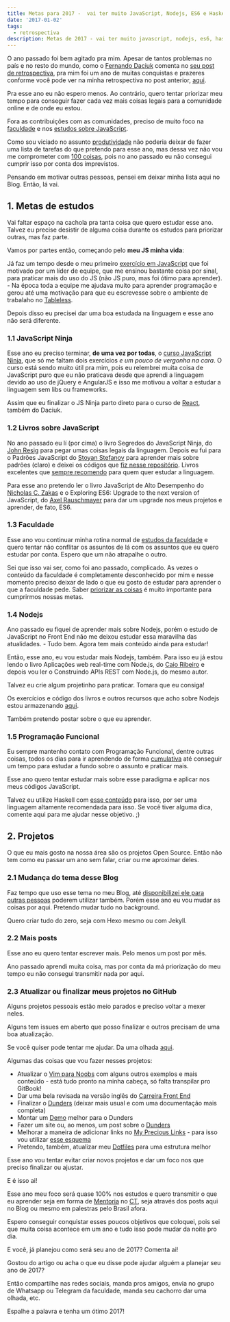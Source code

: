 ```yaml
---
title: Metas para 2017 -  vai ter muito JavaScript, Nodejs, ES6 e Haskell esse ano
date: '2017-01-02'
tags:
  - retrospectiva
description: Metas de 2017 - vai ter muito javascript, nodejs, es6, haskell e muito mais esse ano
---
```

O ano passado foi bem agitado pra mim. Apesar de tantos problemas no país e no resto do mundo, como o [Fernando Daciuk](https://twitter.com/fdaciuk) comenta no [seu post de retrospectiva](https://blog.da2k.com.br/2017/01/01/retrospectiva-2016/), pra mim foi um ano de muitas conquistas e prazeres conforme você pode ver na minha retrospectiva no post anterior, [aqui](/posts/Retrospectiva-2016-projetos-open-source-eventos/).

Pra esse ano eu não espero menos. Ao contrário, quero tentar priorizar meu tempo para conseguir fazer cada vez mais coisas legais para a comunidade online e de onde eu estou.

Fora as contribuições com as comunidades, preciso de muito foco na [faculdade](/posts/Comecei-a-faculdade-de-informatica-e-agora/) e nos [estudos sobre JavaScript](/posts/Livros-sobre-JavaScript-do-iniciante-ao-avancado-e-ES6/).

Como sou viciado no assunto [produtividade](/posts/produtividade-uma-re-introducao/) não poderia deixar de fazer uma lista de tarefas do que pretendo para esse ano, mas dessa vez não vou me comprometer com [100 coisas](https://leobalter.github.io/100-coisas-dev/listas/william-oliveira/), pois no ano passado eu não consegui cumprir isso por conta dos imprevistos.

Pensando em motivar outras pessoas, pensei em deixar minha lista aqui no Blog. Então, lá vai.

## 1. Metas de estudos

Vai faltar espaço na cachola pra tanta coisa que quero estudar esse ano. Talvez eu precise desistir de alguma coisa durante os estudos para priorizar outras, mas faz parte.

Vamos por partes então, começando pelo **meu JS minha vida**:

Já faz um tempo desde o meu primeiro [exercício em JavaScript](https://github.com/woliveiras/googlemapsapp) que foi motivado por um líder de equipe, que me ensinou bastante coisa por sinal, para praticar mais do uso do JS (não JS puro, mas foi ótimo para aprender). - Na época toda a equipe me ajudava muito para aprender programação e gerou até uma motivação para que eu escrevesse sobre o ambiente de trabalaho no [Tableless](https://tableless.com.br/trabalhe-ao-lado-de-gente-boa-e-seja-a-gente-boa/).

Depois disso eu precisei dar uma boa estudada na linguagem e esse ano não será diferente.

### 1.1 JavaScript Ninja

Esse ano eu preciso terminar, **de uma vez por todas**, o [curso JavaScript Ninja](https://github.com/da2k/curso-javascript-ninja), que só me faltam dois exercícios *e um pouco de vergonha na cara*. O curso está sendo muito útil pra mim, pois eu relembrei muita coisa de JavaScript puro que eu não praticava desde que aprendi a linguagem devido ao uso de jQuery e AngularJS e isso me motivou a voltar a estudar a linguagem sem libs ou frameworks.

Assim que eu finalizar o JS Ninja parto direto para o curso de [React](https://blog.da2k.com.br/curso-reactjs-ninja/), também do Daciuk.

### 1.2 Livros sobre JavaScript

No ano passado eu lí (por cima) o livro Segredos do JavaScript Ninja, do [John Resig](https://twitter.com/jeresig) para pegar umas coisas legais da linguagem. Depois eu fui para o Padrões JavaScript do [Stoyan Stefanov](https://twitter.com/stoyanstefanov) para aprender mais sobre padrões (claro) e deixei os códigos que [fiz nesse repositório](https://github.com/woliveiras/javascript-studies/tree/master/js-patterns). Livros excelentes que [sempre recomendo](/posts/Livros-sobre-JavaScript-do-iniciante-ao-avancado-e-ES6/) para quem quer estudar a linguagem.

Para esse ano pretendo ler o livro JavaScript de Alto Desempenho do [Nicholas C. Zakas](https://twitter.com/slicknet) e o Exploring ES6: Upgrade to the next version of JavaScript, do [Axel Rauschmayer](https://twitter.com/rauschma) para dar um upgrade nos meus projetos e aprender, de fato, ES6.

### 1.3 Faculdade

Esse ano vou continuar minha rotina normal de [estudos da faculdade](/posts/Comecei-a-faculdade-de-informatica-e-agora/) e quero tentar não conflitar os assuntos de lá com os assuntos que eu quero estudar por conta. Espero que um não atrapalhe o outro.

Sei que isso vai ser, como foi ano passado, complicado. As vezes o conteúdo da faculdade é completamente desconhecido por mim e nesse momento preciso deixar de lado o que eu gosto de estudar para aprender o que a faculdade pede. Saber [priorizar as coisas](https://woliveiras.com.br/posts/Produtividade-priorizacao-de-tarefas-execucao-e-melhoria-do-processo/) é muito importante para cumprirmos nossas metas.



### 1.4 Nodejs

Ano passado eu fiquei de aprender mais sobre Nodejs, porém o estudo de JavaScript no Front End não me deixou estudar essa maravilha das atualidades. - Tudo bem. Agora tem mais conteúdo ainda para estudar!

Então, esse ano, eu vou estudar mais Nodejs, também. Para isso eu já estou lendo o livro Aplicações web real-time com Node.js, do [Caio Ribeiro](https://twitter.com/crp_underground) e depois vou ler o Construindo APIs REST com Node.js, do mesmo autor.

Talvez eu crie algum projetinho para praticar. Tomara que eu consiga!

Os exercícios e código dos livros e outros recursos que acho sobre Nodejs estou armazenando [aqui](https://github.com/woliveiras/learning-nodejs).

Também pretendo postar sobre o que eu aprender.

### 1.5 Programação Funcional

Eu sempre mantenho contato com Programação Funcional, dentre outras coisas, todos os dias para ir aprendendo de forma [cumulativa](https://www.coladaweb.com/pedagogia/aprendizagem-conceitos-e-caracteristicas) até conseguir um tempo para estudar a fundo sobre o assunto e praticar mais.

Esse ano quero tentar estudar mais sobre esse paradigma e aplicar nos meus códigos JavaScript.

Talvez eu utilize Haskell com [esse conteúdo](https://learnyouahaskell.com/chapters) para isso, por ser uma linguagem altamente recomendada para isso. Se você tiver alguma dica, comente aqui para me ajudar nesse objetivo. ;)

## 2. Projetos

O que eu mais gosto na nossa área são os projetos Open Source. Então não tem como eu passar um ano sem falar, criar ou me aproximar deles.

### 2.1 Mudança do tema desse Blog

Faz tempo que uso esse tema no meu Blog, até [disponibilizei ele para outras pessoas](https://github.com/woliveiras/redline-hexo-theme) poderem utilizar também. Porém esse ano eu vou mudar as coisas por aqui. Pretendo mudar tudo no background.

Quero criar tudo do zero, seja com Hexo mesmo ou com Jekyll.

### 2.2 Mais posts

Esse ano eu quero tentar escrever mais. Pelo menos um post por mês.

Ano passado aprendi muita coisa, mas por conta da má priorização do meu tempo eu não consegui transmitir nada por aqui.

### 2.3 Atualizar ou finalizar meus projetos no GitHub

Alguns projetos pessoais estão meio parados e preciso voltar a mexer neles.

Alguns tem issues em aberto que posso finalizar e outros precisam de uma boa atualização.

Se você quiser pode tentar me ajudar. Da uma olhada [aqui](https://github.com/woliveiras?tab=repositories).

Algumas das coisas que vou fazer nesses projetos:

- Atualizar o [Vim para Noobs](https://github.com/woliveiras/vimparanoobs) com alguns outros exemplos e mais conteúdo - está tudo pronto na minha cabeça, só falta transpilar pro GitBook!
- Dar uma bela revisada na versão inglês do [Carreira Front End](https://github.com/woliveiras/front-end-career)
- Finalizar o [Dunders](https://github.com/woliveiras/__s) (deixar mais usual e com uma documentação mais completa)
- Montar um [Demo](https://github.com/woliveiras/dunders.demo) melhor para o Dunders
- Fazer um site ou, ao menos, um post sobre o [Dunders](https://github.com/woliveiras/dunders)
- Melhorar a maneira de adicionar links no [My Precious Links](https://github.com/woliveiras/my-precious-links) - para isso vou utilizar [esse esquema](https://www.smashingmagazine.com/2016/02/content-modeling-with-jekyll/) 
- Pretendo, também, atualizar meu [Dotfiles](https://github.com/woliveiras/dotfiles) para uma estrutura melhor

Esse ano vou tentar evitar criar novos projetos e dar um foco nos que preciso finalizar ou ajustar.

E é isso ai!

Esse ano meu foco será quase 100% nos estudos e quero transmitir o que eu aprender seja em forma de [Mentoria](https://github.com/training-center/mentoria) no [CT](https://medium.com/trainingcenter/hello-world-conheça-o-centro-de-treinamento-4a47a1230b0c), seja através dos posts aqui no Blog ou mesmo em palestras pelo Brasil afora.

Espero conseguir conquistar esses poucos objetivos que coloquei, pois sei que muita coisa acontece em um ano e tudo isso pode mudar da noite pro dia.

E você, já planejou como será seu ano de 2017? Comenta ai!

Gostou do artigo ou acha o que eu disse pode ajudar alguém a planejar seu ano de 2017?

Então compartilhe nas redes sociais, manda pros amigos, envia no grupo de Whatsapp ou Telegram da faculdade, manda seu cachorro dar uma olhada, etc.

Espalhe a palavra e tenha um ótimo 2017!
